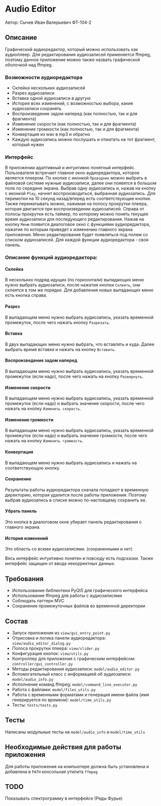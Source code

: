 # Audio Editor

Автор: Сычев Иван Валерьевич ФТ-104-2

## Описание

Графический аудиоредактор, который можно использовать как аудиоплеер. 
Для редактирования аудиозаписей применяется ffmpeg, 
поэтому данное приложение можно также назвать графической
оболочкой над ffmpeg.

### Возможности аудиоредактора

* Склейка нескольких аудиозаписей
* Разрез аудиозаписи
* Вставка одной аудиозаписи в другую
* История всех изменений, с возможностью выбора, какие аудиозаписи сохранять
* Воспроизведение задом наперед (как полностью, так и для фрагмента)
* Изменение скорости (как полностью, так и для фрагмента)
* Изменение громкости (как полностью, так и для фрагмента)
* Конвертация из wav в mp3 и обратно
* Каждую аудиозапись можно послушать и отматать на тот фрагмент, который нужен

### Интерфейс

В приложении адаптивный и интуитивно понятный интерфейс. Пользователя встречает главное окно аудиоредактора,
которое является плеером. По кнопке с иконкой `Проводник` можно выбрать в файловой системе нужные аудиозаписи,
далее они появятся в большом поле по середине экрана. Выбрав одну аудиозапись и, нажав на кнопку с иконкой `Play`,
начнет воспроизводиться, выбранная аудиозапись. Для перемотки на 10 секунд назад/вперед есть соответствующие кнопки.
Также перематывать можно, нажимая на полосу прокрутки плеера, которая двигается при воспроизведении аудиозаписей.
Справа от полосы прокрутки есть таймер, по которому можно понять текущее время аудиозаписи для последующего
редактирования. Нажав на кнопку `Меню` появится диалоговое окно с функциями аудиоредактора, нажатия по которым приведет
к изменению главного экрана приложения. Меню редактирования будет появляться под полем со списком аудиозаписей. Для
каждой функции аудиоредактора - своя панель. 

### Описание функций аудиоредактора:
#### Склейка

В нескольких подряд идущих (по горизонтали) выпадающих меню нужно выбрать аудиозаписи, 
после нажатия кнопки `Склеить`, они склеятся в том же порядке. Для добавления новых выпадающих меню есть кнопка справа.

#### Разрез

В выпадающем меню нужно выбрать аудиозапись, указать временной промежуток, после чего 
нажать кнопку `Разрезать`.

#### Вставка

В двух выпадающих меню нужно выбрать, что вставлять и куда. Далее выбрать время вставки и нажать на кнопку `Вставить`.

#### Воспроизведение задом наперед

В выпадающем меню нужно выбрать аудиозапись, указать временной промежуток (если надо), 
после чего нажать на кнопку `Развернуть`.

#### Изменение скорости

В выпадающем меню нужно выбрать аудиозапись, указать временной промежуток (если надо) и выбрать значение скорости, 
после чего нажать на кнопку `Изменить скорость`.

#### Изменение громкости 

В выпадающем меню нужно выбрать аудиозапись, указать временной промежуток (если надо) и выбрать значение громкости, 
после чего нажать на кнопку `Изменить громкость`.

#### Конвертация

В выпадающем меню нужно выбрать аудиозапись и нажать на соответствующую кнопку.

#### Сохранение

Результаты работы аудиоредактора сначала попадают в временную директорию, которая удалится после работы приложения.
Поэтому выбрав аудиозапись в списке можно по-настоящему сохранить ее.

#### Убрать панель

Это кнопка в диалоговом окне убирает панель редактирования с главного экрана.

#### История изменений

Это область со всеми аудиозаписями. (сохраненными и нет)

Весь интерфейс интуитивно понятен и повсюду есть подсказки. Также интерфейс защищен от ввода некорректных данных.

## Требования

* Использование библиотеки PyQt5 для графического интерфейса
* Использование ffmpeg для работы с аудиозаписями
* Соблюдать паттерн MVC
* Сохранение промежуточных файлов во временной директории

## Состав

* Запуск приложения из `view/gui_entry_point.py`
* Отрисовка и логика панели аудиоредактора: `view/audio_editor_dialog.py`
* Полоса прокрутки плеера: `view/slider.py`
* Конфигурация кнопок: `view/utils.py`
* Контроллер для приложения с графическим интерфейсом: `controller/gui_controller.py`
* Методы редактирования аудиозаписи: `model/audio_editor.py`
* Вспомогательный класс с информацией об аудиозаписи: `model/audio_info.py`
* Исполнение команд ffmpeg: `model/command_line_executor.py`
* Работа с файлами: `model/files_utils.py`
* Работа с временными форматами и генерация имени файла (имя генерируется по времени): `model/time_utils.py`
* Тесты: `tests/tests.py`

## Тесты

Написаны модульные тесты на `model/audio_info` и `model/time_utils`

## Необходимые действия для работы приложения

Для работы приложения на компьютере должна быть установлена и добавлена в `PATH` консольная утилита `ffmpeg`

## TODO

Показывать спектрограмму в интерфейсе (Ряды Фурье)
